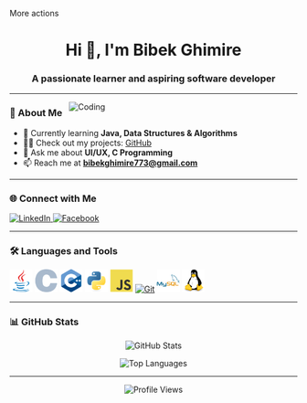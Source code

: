 More actions
<h1 align="center">Hi 👋, I'm Bibek Ghimire</h1>
<h3 align="center">A passionate learner and aspiring software developer</h3>

---

<img align="right" alt="Coding" width="400" src="https://user-images.githubusercontent.com/55389276/140866485-8fb1c876-9a8f-4d6a-98dc-08c4981eaf70.gif">

### 🚀 About Me
- 🌱 Currently learning **Java, Data Structures & Algorithms**
- 👨‍💻 Check out my projects: [GitHub](https://github.com/Bibek773)
- 💬 Ask me about **UI/UX, C Programming**
- 📫 Reach me at **bibekghimire773@gmail.com**

---

### 🌐 Connect with Me
<p align="left">
  <a href="https://linkedin.com/in/bibek-ghimire-1952292b1" target="blank">
    <img src="https://raw.githubusercontent.com/rahuldkjain/github-profile-readme-generator/master/src/images/icons/Social/linked-in-alt.svg" alt="LinkedIn" width="40" height="40"/>
  </a>
  <a href="https://fb.com/mr.bibek0" target="blank">
    <img src="https://raw.githubusercontent.com/rahuldkjain/github-profile-readme-generator/master/src/images/icons/Social/facebook.svg" alt="Facebook" width="40" height="40"/>
  </a>
</p>

---

### 🛠️ Languages and Tools
<p align="left">
  <a href="https://www.java.com" target="_blank"><img src="https://raw.githubusercontent.com/devicons/devicon/master/icons/java/java-original.svg" alt="Java" width="40" height="40"/></a>
  <a href="https://www.cprogramming.com/" target="_blank"><img src="https://raw.githubusercontent.com/devicons/devicon/master/icons/c/c-original.svg" alt="C" width="40" height="40"/></a>
  <a href="https://www.w3schools.com/cpp/" target="_blank"><img src="https://raw.githubusercontent.com/devicons/devicon/master/icons/cplusplus/cplusplus-original.svg" alt="C++" width="40" height="40"/></a>
  <a href="https://www.python.org" target="_blank"><img src="https://raw.githubusercontent.com/devicons/devicon/master/icons/python/python-original.svg" alt="Python" width="40" height="40"/></a>
  <a href="https://developer.mozilla.org/en-US/docs/Web/JavaScript" target="_blank"><img src="https://raw.githubusercontent.com/devicons/devicon/master/icons/javascript/javascript-original.svg" alt="JavaScript" width="40" height="40"/></a>
  <a href="https://git-scm.com/" target="_blank"><img src="https://www.vectorlogo.zone/logos/git-scm/git-scm-icon.svg" alt="Git" width="40" height="40"/></a>
  <a href="https://www.mysql.com/" target="_blank"><img src="https://raw.githubusercontent.com/devicons/devicon/master/icons/mysql/mysql-original-wordmark.svg" alt="MySQL" width="40" height="40"/></a>
  <a href="https://www.linux.org/" target="_blank"><img src="https://raw.githubusercontent.com/devicons/devicon/master/icons/linux/linux-original.svg" alt="Linux" width="40" height="40"/></a>
</p>

---

### 📊 GitHub Stats
<p align="center">
  <img src="https://github-readme-stats.vercel.app/api?username=bibek773&show_icons=true&theme=dark" alt="GitHub Stats" />
</p>

<p align="center">
<!-- <p align="center">
  <img src="https://github-readme-streak-stats.herokuapp.com/?user=bibek773&theme=dark" alt="GitHub Streak" />
</p>
</p> -->

<p align="center">
  <img src="https://github-readme-stats.vercel.app/api/top-langs?username=bibek773&show_icons=true&layout=compact&theme=dark" alt="Top Languages" />
</p>

---

<p align="center">
  <img src="https://komarev.com/ghpvc/?username=bibek773&label=Profile%20views&color=0e75b6&style=flat" alt="Profile Views" />
</p>
